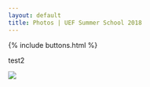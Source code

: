 ```yaml
---
layout: default
title: Photos | UEF Summer School 2018
---
```


{% include buttons.html %}

test2

![](https://vvestman.github.io/summerschool/photos/placeholder.jpg)
